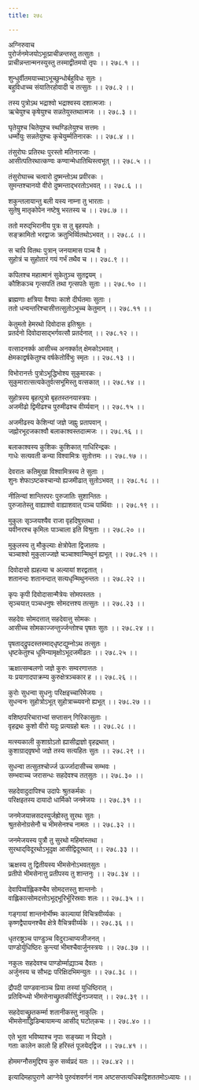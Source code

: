 ```yaml
---
title: २७८

---
```

अग्निरुवाच  
पुरोर्जनमेजयोऽभूत्प्राचीन्नन्तस्तु तत्सुतः ।  
प्राचीन्नन्तान्मनस्युस्तु तस्माद्वीतमयो तृपः ।। २७८.१ ।।  
  
शुन्धुर्वीतमयाच्चाऽभूच्छुन्धोर्बहुविधः सुतः ।  
बहुविधाच्च संयातिरहोवादी च तत्सुतः ।। २७८.२ ।।  
  
तस्य पुत्रोऽथ भद्राश्वो भद्राश्वस्य दशात्मजाः ।  
ऋचेयुश्च कृषेयुश्च सन्नतेयुस्तथात्मजः ।। २७८.३ ।।  
  
घृतेयुश्च चितेयुश्च स्थण्डिलेयुश्च सत्तमः ।  
धर्म्मोयुः सन्नतेयुश्चः कृचेयुर्म्मतिनारकः ।। २७८.४ ।।  
  
तंसुरोघः प्रतिरथः पुरस्तो मतिनारजाः ।  
आसीत्पतिरथात्कण्वः कण्वान्मेधातिथिस्त्वभूत् ।। २७८.५ ।।  
  
तंसुरोघाच्च चत्वारो दुष्मन्तोऽथ प्रवीरकः ।  
सुमन्तश्चानयो वीरो दुष्मन्ताद्भरतोऽभवत् ।। २७८.६ ।।  
  
शकुन्तलायान्तु बली यस्य नाम्ना तु भारताः ।  
सुतेषु मातृकोपेन नष्टेषु भरतस्य च ।। २७८.७ ।।  
  
ततो मरुद्‌भिरानीय पुत्रः स तु बृहस्पतेः ।  
सङ्क्रामितो भरद्वाजः क्रतुभिर्व्वितथोऽभवत् ।। २७८.८ ।।  
  
स चापि वितथः पुत्रान् जनयामास पञ्च वै ।  
सुहोत्रं च सुहोतारं गयं गर्भं तथैव च ।। २७८.९ ।।  
  
कपिलश्च महात्मानं सुकेतुञ्च सुतद्वयम् ।  
कौशिकञ्च गृत्सपतिं तथा गृत्सपतेः सुताः ।। २७८.१० ।।  
  
ब्राह्मणाः क्षत्रिया वैश्याः काशे दीर्घतमाः सुताः ।  
ततो धन्वन्तरिश्चासीत्तत्सुतोऽभूच्च केतुमान् ।। २७८.११ ।।  
  
केतुमतो हेमरथो दिवोदास इतिश्रुतः ।  
प्रतर्दनो दिवोदासाद्भर्गवत्सौ प्रतर्दनात् ।। २७८.१२ ।।  
  
वत्सादनर्क्क आसीच्च अनर्क्कात् क्षेमकोऽभवत् ।  
क्षेमकाद्वर्षकेतुश्च वर्षकेतोर्विभुः स्मृतः ।। २७८.१३ ।।  
  
विभोरानर्त्तः पुत्रोऽभूद्धिभोश्य सुकुमारकः ।  
सुकुमारात्सत्यकेतुर्वत्सभूमिस्तु वत्सकात् ।। २७८.१४ ।।  
  
सुहोत्रस्य बृहत्पुत्रो बृहतस्तनयास्त्रयः ।  
अजमीढो द्विमीढश्च पुरुमीढश्च वीर्य्यवान् ।। २७८.१५ ।।  
  
अजमीढस्य केशिन्यां जज्ञे जह्नुः प्रतापवान् ।  
जह्नोरभूदजकाश्वौ बलाकाश्वस्तदात्मजः ।। २७८.१६ ।।  
  
बलाकाश्वस्य कुशिकः कुशिकात् गाधिरिन्द्रकः ।  
गाधेः सत्यवती कन्या विश्वामित्रः सुतोत्तमः ।। २७८.१७ ।।  
  
देवरातः कतिमुखा विश्वामित्रस्य ते सुताः ।  
शुनः शेफाऽष्टकश्चान्यो ह्यजमीढात् सुतोऽभवत् ।। २७८.१८ ।।  
  
नीलिन्यां शान्तिरपरः पुरुजातिः सुशान्तितः ।  
पुरुजातेस्तु वाह्याश्वो वाह्याशवात् पञ्च पार्थिवाः ।। २७८.१९ ।।  
  
मुकुलः सृञ्जयश्यैव राजा वृहदिषुस्तथा ।  
यवीनरश्च कृमिलः पाञ्चाला इति विश्रुताः ।। २७८.२० ।।  
  
मुकुलस्य तु मौकुल्याः क्षेत्रोपेता द्विजातयः ।  
चञ्चाश्वो मुकुलाज्जज्ञे चञ्चाश्वान्मिथुनं ह्यभूत् ।। २७८.२१ ।।  
  
दिवोदासो ह्यहल्या च अल्यायां शरद्वतात् ।  
शतानन्दः शतानन्दात् सत्यधृन्मिथुनन्ततः ।। २७८.२२ ।।  
  
कृपः कृपी दिवोदासान्मैत्रेयः सोमपस्ततः ।  
सृञ्चयात् पञ्चधनुषः सोमदत्तश्य तत्सुतः ।। २७८.२३ ।।  
  
सहदेवः सोमदत्तात् सहदेवात्तु सोमकः ।  
आसीच्च सोमकाज्जन्तुर्ज्जन्तोश्च पृषतः सुतः ।। २७८.२४ ।।  
  
पृषताद्‌द्रुपदस्तस्माद्‌धृष्टद्युम्नोऽथ तत्सुतः ।  
धृष्टकेतुश्च धूमिन्यामृक्षोऽभूदजमीढतः ।। २७८.२५ ।।  
  
ऋक्षात्सम्बलणो जज्ञे कुरुः सम्वरणात्ततः ।  
यः प्रयागादपाक्रम्य कुरुक्षेत्रञ्चकार ह ।। २७८.२६ ।।  
  
कुरोः सुधन्वा सुधनुः परिक्षइच्चारिमेजयः ।  
सुधन्वनः सुहोत्रोऽभूत् सुहोत्राच्च्यवनो ह्यभूत् ।। २७८.२७ ।।  
  
वशिष्ठपरिचाराभ्यां सप्तासन् गिरिकासुताः ।  
वृहद्रथः कुशो वीरो यदुः प्रत्यग्रहो बलः ।। २७८.२८ ।।  
  
मत्स्यकाली कुशाग्रोऽतो ह्यासीद्राज्ञो वृहद्रथात् ।  
कुशाग्राद्‌वृषभो जज्ञे तस्य सत्यहितः सुतः ।। २७८.२९ ।।  
  
सुधन्वा तत्सुतश्चोर्ज्ज ऊर्ज्जादासीच्च सम्भवः ।  
सम्भवाच्च जरासन्धः सहदेवश्च तत्‌सुतः ।। २७८.३० ।।  
  
सहदेवादुदापिश्च उदापेः श्रुतकर्मकः ।  
परिक्षइतस्य दायादो धार्मिको जनमेजयः ।। २७८.३१ ।।  
  
जनमेजयात्त्रसदस्युर्जह्रोस्तु सुरथः सुतः ।  
श्रुतसेनोग्रसेनौ च भीमसेनश्च नामतः ।। २७८.३२ ।।  
  
जनमेजयस्य पुत्रौ तु सुरथो महिमांस्तथा ।  
सुरथाद्‌विदूरथोऽभूदृक्ष आसीद्विदूरथात् ।। २७८.३३ ।।  
  
ऋक्षस्य तु द्वितीयस्य भीमसेनोऽभवत्‌सुतः ।  
प्रतीपो भीमसेनात्तु प्रतीपस्य तु शान्तनुः ।। २७८.३४ ।।  
  
देवापिर्व्वाह्लिकश्चैव सोमदत्तस्तु शान्तनोः ।  
वाह्लिकात्सोमदत्तोऽभूद्‌भूरिर्भूरिस्रवाः शलः ।। २७८.३५ ।।  
  
गङ्गायां शान्तनोर्भीष्मः काल्यायां विचित्रवीर्य्यकः ।  
कृष्णद्वैपायनश्चैव क्षेत्रे वैचित्रवीर्य्यके ।। २७८.३६ ।।  
  
धृतराष्ट्रञ्च पाण्डुञ्च विदुरञ्चाप्यजीजनत् ।  
पाण्डोर्युधिष्ठिरः कुन्त्यां भीमश्चैवार्जुनस्त्रयः ।। २७८.३७ ।।  
  
नकुलः सहदेवश्च पाण्डोर्म्माद्य्राञ्च दैवतः ।  
अर्जुनस्य च सौभद्रः परिक्षिदभिमन्युतः ।। २७८.३८ ।।  
  
द्रौपदी पाण्डवानाञ्च प्रिया तस्यां युधिष्ठिरात् ।  
प्रतिविन्ध्यो भीमसेनाच्छ्रुतकीर्त्तिर्द्धनञ्जयात् ।। २७८.३९ ।।  
  
सहदेवाच्छ्रुतकर्म्मा शतानीकस्तु नाकुलिः ।  
भीमसेनाद्धिडिम्बायामन्य आसीद् घटोत्‌कचः ।। २७८.४० ।।  
  
एते भूता भविष्याश्च नृपाः सङ्ख्या न विद्यते ।  
गताः कालेन कालो हि हरिस्तं पूजयेद्‌द्विज ।। २७८.४१ ।।  
  
होममग्नौसमुद्दिश्य कुरु सर्व्वप्रदं यतः ।। २७८.४२ ।।  
  
इत्यादिमहापुराणे आग्नेये पुरुवंशवर्णनं नाम अष्टसप्तत्यधिकद्विशततमोऽध्यायः ।।
